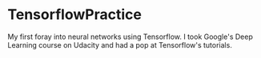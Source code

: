 # TensorflowPractice
My first foray into neural networks using Tensorflow.
I took Google's Deep Learning course on Udacity and had a pop at Tensorflow's tutorials.
